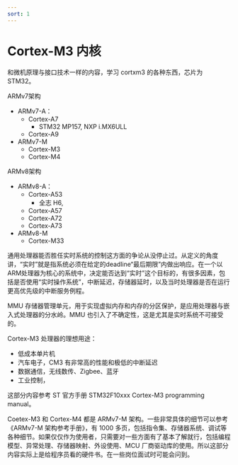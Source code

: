 ```yaml
---
sort: 1
---
```

# Cortex-M3 内核 

和微机原理与接口技术一样的内容，学习 cortxm3 的各种东西，芯片为 STM32。


ARMv7架构
- ARMv7-A：
  - Cortex-A7
    - STM32 MP157, NXP i.MX6ULL
  - Cortex-A9
- ARMv7-M
  - Cortex-M3
  - Cortex-M4

ARMv8架构
- ARMv8-A：
  - Cortex-A53
    - 全志 H6, 
  - Cortex-A57
  - Cortex-A72
  - Cortex-A73
- ARMv8-M
  - Cortex-M33



通用处理器能否胜任实时系统的控制这方面的争论从没停止过。从定义的角度讲，“实时”就是指系统必须在给定的deadline“最后期限”内做出响应。在一个以ARM处理器为核心的系统中，决定能否达到“实时”这个目标的，有很多因素，包括是否使用“实时操作系统”，中断延迟，存储器延时，以及当时处理器是否在运行更高优先级的中断服务例程。

MMU 存储器管理单元，用于实现虚拟内存和内存的分区保护，是应用处理器与嵌入式处理器的分水岭。MMU 也引入了不确定性，这是尤其是实时系统不可接受的。

Cortex-M3 处理器的理想用途：
- 低成本单片机
- 汽车电子，CM3 有非常高的性能和极低的中断延迟
- 数据通信，无线数传、Zigbee、蓝牙
- 工业控制，


这部分内容参考 ST 官方手册 STM32F10xxx Cortex-M3 programming manual。

Coetex-M3 和 Cortex-M4 都是 ARMv7-M 架构。一些非常具体的细节可以参考《ARMv7-M 架构参考手册》，有 1000 多页，包括指令集、存储器系统、调试等各种细节。如果仅仅作为使用者，只需要对一些方面有了基本了解就行，包括编程模型、异常处理、存储器映射、外设使用、MCU 厂商驱动库的使用。所以这部分内容实际上是给程序员看的硬件书。在一些岗位面试时可能会问到。




